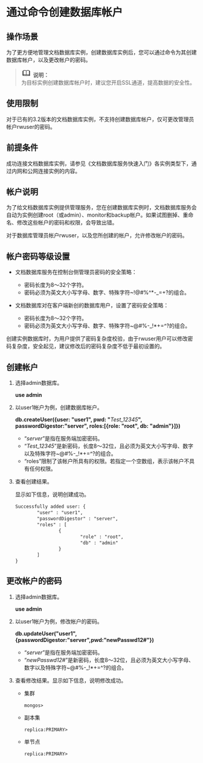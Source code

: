 # 通过命令创建数据库帐户<a name="dds_03_0057"></a>

## 操作场景<a name="section6515110014278"></a>

为了更方便地管理文档数据库实例，创建数据库实例后，您可以通过命令为其创建数据库帐户，以及更改帐户的密码。

>![](public_sys-resources/icon-note.gif) **说明：**   
>为目标实例创建数据库帐户时，建议您开启SSL通道，提高数据的安全性。  

## 使用限制<a name="section922375095016"></a>

对于已有的3.2版本的文档数据库实例，不支持创建数据库帐户，仅可更改管理员帐户rwuser的密码。

## 前提条件<a name="section42310965142628"></a>

成功连接文档数据库实例，请参见《文档数据库服务快速入门》各实例类型下，通过内网和公网连接实例的内容。

## 帐户说明<a name="section21810854151259"></a>

为了给文档数据库实例提供管理服务，您在创建数据库实例时，文档数据库服务会自动为实例创建root（或admin）、monitor和backup帐户。如果试图删掉、重命名、修改这些帐户的密码和权限，会导致出错。

对于数据库管理员帐户rwuser，以及您所创建的帐户，允许修改帐户的密码。

## 帐户密码等级设置<a name="section330367810910"></a>

-   文档数据库服务在控制台侧管理员密码的安全策略：
    -   密码长度为8～32个字符。
    -   密码必须为英文大小写字母、数字、特殊字符\~!@\#%^\*-\_=+?的组合。

-   文档数据库对在客户端新创的数据库用户，设置了密码安全策略：
    -   密码长度为8～32个字符。
    -   密码必须为英文大小写字母、数字、特殊字符\~@\#%-\_!\*+=^?的组合。


创建实例数据库时，为用户提供了密码复杂度校验，由于rwuser用户可以修改密码复杂度，安全起见，建议修改后的密码复杂度不低于最初设置的。

## 创建帐户<a name="section2493797710952"></a>

1.  选择admin数据库。

    **use admin**

2.  以user1帐户为例，创建数据库帐户。

    **db.createUser\(\{user: "user1", pwd: "**_Test\_12345_**", passwordDigestor:"server", roles:\[\{role: "root", db: "admin"\}\]\}\)**

    -   “_server_”是指在服务端加密密码。
    -   “_Test\_12345_”是新密码，长度8～32位，且必须为英文大小写字母、数字以及特殊字符\~@\#%-\_!\*+=^?的组合。
    -   “roles”限制了该帐户所具有的权限。若指定一个空数组，表示该帐户不具有任何权限。

3.  查看创建结果。

    显示如下信息，说明创建成功。

    ```
    Successfully added user: {
            "user" : "user1",
            "passwordDigestor" : "server",
            "roles" : [
                    {
                            "role" : "root",
                            "db" : "admin"
                    }
            ]
    }
    ```


## 更改帐户的密码<a name="section44669932101727"></a>

1.  选择admin数据库。

    **use admin**

2.  以user1帐户为例，修改帐户的密码。

    **db.updateUser\("user1", \{passwordDigestor:"server",pwd:"newPasswd12\#"\}\)**

    -   “_server_”是指在服务端加密密码。
    -   “_newPasswd12\#_”是新密码，长度8～32位，且必须为英文大小写字母、数字以及特殊字符\~@\#%-\_!\*+=^?的组合。

3.  查看修改结果。显示如下信息，说明修改成功。
    -   集群

        ```
        mongos>
        ```

    -   副本集

        ```
        replica:PRIMARY>
        ```

    -   单节点

        ```
        replica:PRIMARY>
        ```



